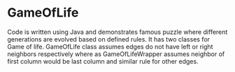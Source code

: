# GameOfLife
Code is written using Java and demonstrates famous puzzle where different generations are evolved based on defined rules.
It has two classes for Game of life. 
GameOfLife class assumes edges do not have left or right neighbors respectively where as GameOfLifeWrapper assumes neighbor of first column would be last column and similar rule for other edges.
